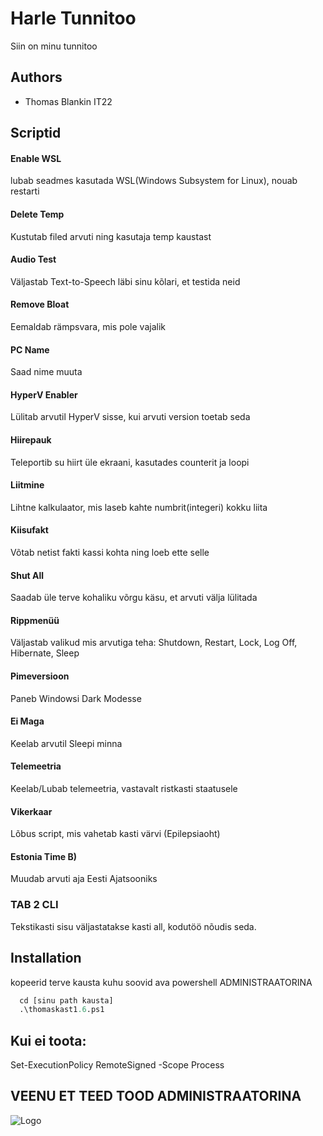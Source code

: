 
# Harle Tunnitoo

Siin on minu tunnitoo


## Authors

- Thomas Blankin IT22


## Scriptid

#### Enable WSL

lubab seadmes kasutada WSL(Windows Subsystem for Linux), nouab restarti


#### Delete Temp

Kustutab filed arvuti ning kasutaja temp kaustast

#### Audio Test

Väljastab Text-to-Speech läbi sinu kõlari, et testida neid

#### Remove Bloat

Eemaldab rämpsvara, mis pole vajalik

#### PC Name

Saad nime muuta

#### HyperV Enabler

Lülitab arvutil HyperV sisse, kui arvuti version toetab seda

#### Hiirepauk

Teleportib su hiirt üle ekraani, kasutades counterit ja loopi

#### Liitmine

Lihtne kalkulaator, mis laseb kahte numbrit(integeri) kokku liita

#### Kiisufakt

Võtab netist fakti kassi kohta ning loeb ette selle

#### Shut All

Saadab üle terve kohaliku võrgu käsu, et arvuti välja lülitada

#### Rippmenüü

Väljastab valikud mis arvutiga teha: Shutdown, Restart, Lock, Log Off, Hibernate, Sleep

#### Pimeversioon

Paneb Windowsi Dark Modesse

#### Ei Maga

Keelab arvutil Sleepi minna

#### Telemeetria

Keelab/Lubab telemeetria, vastavalt ristkasti staatusele

#### Vikerkaar

Lõbus script, mis vahetab kasti värvi (Epilepsiaoht)

#### Estonia Time B)

Muudab arvuti aja Eesti Ajatsooniks

### TAB 2 CLI

Tekstikasti sisu väljastatakse kasti all, kodutöö nõudis seda.
## Installation

kopeerid terve kausta kuhu soovid
ava powershell ADMINISTRAATORINA

```py
  cd [sinu path kausta]
  .\thomaskast1.6.ps1
```

## Kui ei toota:

Set-ExecutionPolicy RemoteSigned -Scope Process

## VEENU ET TEED TOOD ADMINISTRAATORINA
![Logo](https://imgur.com/rWaXCX7.jpg)


